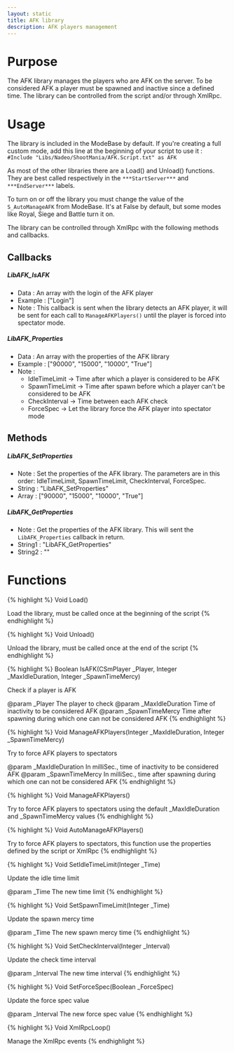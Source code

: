 ```yaml
---
layout: static
title: AFK library 
description: AFK players management
---
```


# Purpose
The AFK library manages the players who are AFK on the server. To be considered AFK a player must be spawned and inactive since a defined time. The library can be controlled from the script and/or through XmlRpc.


# Usage
The library is included in the ModeBase by default. If you're creating a full custom mode, add this line at the beginning of your script to use it :
`#Include "Libs/Nadeo/ShootMania/AFK.Script.txt" as AFK`

As most of the other libraries there are a Load() and Unload() functions. They are best called respectively in the `***StartServer***` and `***EndServer***` labels.

To turn on or off the library you must change the value of the `S_AutoManageAFK` from ModeBase. It's at False by default, but some modes like Royal, Siege and Battle turn it on.

The library can be controlled through XmlRpc with the following methods and callbacks.

## Callbacks

##### LibAFK_IsAFK
* Data : An array with the login of the AFK player
* Example : ["Login"]
* Note : This callback is sent when the library detects an AFK player, it will be sent for each call to `ManageAFKPlayers()` until the player is forced into spectator mode.

##### LibAFK_Properties
* Data : An array with the properties of the AFK library
* Example : ["90000", "15000", "10000", "True"]
* Note : 
    * IdleTimeLimit -> Time after which a player is considered to be AFK
    * SpawnTimeLimit -> Time after spawn before which a player can't be considered to be AFK
    * CheckInterval -> Time between each AFK check
    * ForceSpec -> Let the library force the AFK player into spectator mode

## Methods

##### LibAFK_SetProperties
* Note : Set the properties of the AFK library. The parameters are in this order: IdleTimeLimit, SpawnTimeLimit, CheckInterval, ForceSpec.
* String : "LibAFK_SetProperties"
* Array : ["90000", "15000", "10000", "True"]

##### LibAFK_GetProperties
* Note : Get the properties of the AFK library. This will sent the `LibAFK_Properties` callback in return.
* String1 : "LibAFK_GetProperties"
* String2 : ""


# Functions
{% highlight %} 
Void Load()

Load the library, must be called once at the beginning of the script
{% endhighlight %}

{% highlight %} 
Void Unload()

Unload the library, must be called once at the end of the script
{% endhighlight %}

{% highlight %} 
Boolean IsAFK(CSmPlayer _Player, Integer _MaxIdleDuration, Integer _SpawnTimeMercy)

Check if a player is AFK

@param  _Player           The player to check
@param  _MaxIdleDuration  Time of inactivity to be considered AFK
@param  _SpawnTimeMercy   Time after spawning during which one can not be considered AFK
{% endhighlight %}

{% highlight %} 
Void ManageAFKPlayers(Integer _MaxIdleDuration, Integer _SpawnTimeMercy)

Try to force AFK players to spectators

@param  _MaxIdleDuration  In milliSec., time of inactivity to be considered AFK
@param  _SpawnTimeMercy   In milliSec., time after spawning during which one can not be considered AFK
{% endhighlight %}

{% highlight %} 
Void ManageAFKPlayers()

Try to force AFK players to spectators using the default _MaxIdleDuration and _SpawnTimeMercy values
{% endhighlight %}

{% highlight %} 
Void AutoManageAFKPlayers()

Try to force AFK players to spectators, this function use the properties defined by the script or XmlRpc
{% endhighlight %}

{% highlight %} 
Void SetIdleTimeLimit(Integer _Time)

Update the idle time limit

@param  _Time   The new time limit
{% endhighlight %}

{% highlight %} 
Void SetSpawnTimeLimit(Integer _Time)

Update the spawn mercy time

@param  _Time   The new spawn mercy time
{% endhighlight %}

{% highlight %} 
Void SetCheckInterval(Integer _Interval)

Update the check time interval

@param  _Interval   The new time interval
{% endhighlight %}

{% highlight %} 
Void SetForceSpec(Boolean _ForceSpec)

Update the force spec value

@param  _Interval   The new force spec value
{% endhighlight %}

{% highlight %} 
Void XmlRpcLoop()

Manage the XmlRpc events
{% endhighlight %}